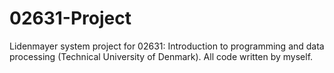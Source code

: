# 02631-Project
Lidenmayer system project for 02631: Introduction to programming and data processing (Technical University of Denmark). All code written by myself.


